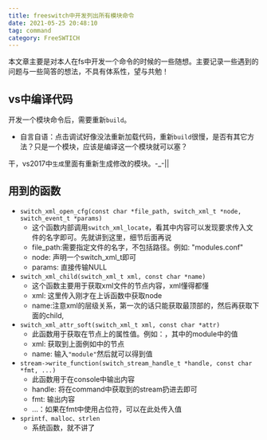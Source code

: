 ```yaml
---
title: freeswitch中开发列出所有模块命令
date: 2021-05-25 20:48:10
tag: command
category: FreeSWTICH
---
```


本文章主要是对本人在fs中开发一个命令的时候的一些随想。主要记录一些遇到的问题与一些简答的想法，不具有体系性，望与共勉！

## vs中编译代码

开发一个模块命令后，需要重新`build`。

+ 自言自语：点击调试好像没法重新加载代码，重新`build`很慢，是否有其它方法？只是一个模块，应该是编译这一个模块就可以塞？

干，vs2017中`生成`里面有重新生成修改的模块。-_-||

## 用到的函数

+ `switch_xml_open_cfg(const char *file_path, switch_xml_t *node, switch_event_t *params)`
  + 这个函数内部调用`switch_xml_locate`，看其中内容可以发现要求传入文件的名字即可。先就讲到这里，细节后面再说
  + file_path:需要指定文件的名字，不包括路径。例如: "modules.conf"
  + node: 声明一个switch_xml_t即可
  + params: 直接传输NULL
+ `switch_xml_child(switch_xml_t xml, const char *name)`
  + 这个函数主要用于获取xml文件的节点内容，xml懂得都懂
  + xml: 这里传入刚才在上诉函数中获取node
  + name:注意xml的层级关系，第一次的话只能获取最顶部的，然后再获取下面的child,
+ `switch_xml_attr_soft(switch_xml_t xml, const char *attr)`
  + 此函数用于获取在节点上的属性值。例如：<load module="mod_syslog"/>，其中的module中的值
  + xml: 获取到上面例如中的节点
  + name: 输入`"module"`然后就可以得到值
+ `stream->write_function(switch_stream_handle_t *handle, const char *fmt, ...)`
  + 此函数用于在console中输出内容
  + handle: 将在command中获取到的stream扔进去即可
  + fmt: 输出内容
  + ...：如果在fmt中使用占位符，可以在此处传入值
+ `sprintf、malloc、strlen`
  + 系统函数，就不讲了
